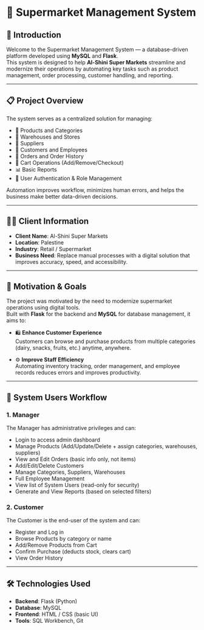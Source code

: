 # 🛒 Supermarket Management System

## 🧾 Introduction
Welcome to the Supermarket Management System — a database-driven platform developed using **MySQL** and **Flask**.  
This system is designed to help **Al-Shini Super Markets** streamline and modernize their operations by automating key tasks such as product management, order processing, customer handling, and reporting.

---

## 📋 Project Overview
The system serves as a centralized solution for managing:

- 🧺 Products and Categories  
- 🏪 Warehouses and Stores  
- 🚚 Suppliers  
- 👥 Customers and Employees  
- 🧾 Orders and Order History  
- 🛒 Cart Operations (Add/Remove/Checkout)  
- 📊 Basic Reports  
- 🔐 User Authentication & Role Management  

Automation improves workflow, minimizes human errors, and helps the business make better data-driven decisions.

---

## 🧑‍💼 Client Information

- **Client Name**: Al-Shini Super Markets  
- **Location**: Palestine  
- **Industry**: Retail / Supermarket  
- **Business Need**: Replace manual processes with a digital solution that improves accuracy, speed, and accessibility.

---

## 🎯 Motivation & Goals
The project was motivated by the need to modernize supermarket operations using digital tools.  
Built with **Flask** for the backend and **MySQL** for database management, it aims to:

- 🛍️ **Enhance Customer Experience**  
  Customers can browse and purchase products from multiple categories (dairy, snacks, fruits, etc.) anytime, anywhere.

- ⚙️ **Improve Staff Efficiency**  
  Automating inventory tracking, order management, and employee records reduces errors and improves productivity.

---

## 👥 System Users Workflow

### 1. Manager
The Manager has administrative privileges and can:

- Login to access admin dashboard  
- Manage Products (Add/Update/Delete + assign categories, warehouses, suppliers)  
- View and Edit Orders (basic info only, not items)  
- Add/Edit/Delete Customers  
- Manage Categories, Suppliers, Warehouses  
- Full Employee Management  
- View list of System Users (read-only for security)  
- Generate and View Reports (based on selected filters)

### 2. Customer
The Customer is the end-user of the system and can:

- Register and Log in  
- Browse Products by category or name  
- Add/Remove Products from Cart  
- Confirm Purchase (deducts stock, clears cart)  
- View Order History

---

## 🛠️ Technologies Used

- **Backend**: Flask (Python)  
- **Database**: MySQL  
- **Frontend**: HTML / CSS (basic UI)  
- **Tools**: SQL Workbench, Git


